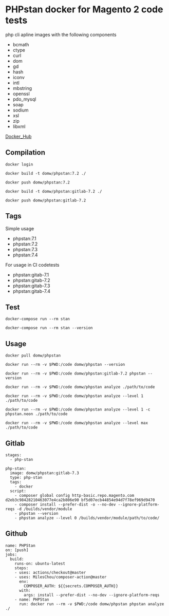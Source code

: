 # PHPstan docker for Magento 2 code tests 

php cli apline images with the following components 

 - bcmath
 - ctype
 - curl
 - dom
 - gd
 - hash
 - iconv
 - intl
 - mbstring
 - openssl
 - pdo_mysql
 - soap
 - sodium
 - xsl
 - zip
 - libxml

[Docker_Hub](https://hub.docker.com/r/domw/phpstan)

## Compilation

    docker login

    docker build -t domw/phpstan:7.2 ./

    docker push domw/phpstan:7.2
    
    docker build -t domw/phpstan:gitlab-7.2 ./

    docker push domw/phpstan:gitlab-7.2

## Tags

Simple usage

 - phpstan:7.1
 - phpstan:7.2
 - phpstan:7.3
 - phpstan:7.4

For usage in CI codetests

 - phpstan:gitab-7.1
 - phpstan:gitab-7.2
 - phpstan:gitab-7.3
 - phpstan:gitab-7.4


## Test

    docker-compose run --rm stan

    docker-compose run --rm stan --version

## Usage
    
    docker pull domw/phpstan

    docker run --rm -v $PWD:/code domw/phpstan --version
    
    docker run --rm -v $PWD:/code domw/phpstan:gitlab-7.2 phpstan --version
    
    docker run --rm -v $PWD:/code domw/phpstan analyze ./path/to/code

    docker run --rm -v $PWD:/code domw/phpstan analyze --level 1 ./path/to/code

    docker run --rm -v $PWD:/code domw/phpstan analyze --level 1 -c phpstan.neon ./path/to/code

    docker run --rm -v $PWD:/code domw/phpstan analyze --level max ./path/to/code

## Gitlab

```
stages:
  - php-stan

php-stan:
  image: domw/phpstan:gitlab-7.3
  type: php-stan
  tags:
    - docker
  script:
    - composer global config http-basic.repo.magento.com d2eb3c98428210463077e4ca2b806e90 bf5d07ecb44854e94d7f78ef969d9470
    - composer install --prefer-dist -o --no-dev --ignore-platform-reqs -d /builds/vendor/module
    - phpstan --version
    - phpstan analyze --level 0 /builds/vendor/module/path/to/code/
```

## Github

```
name: PHPStan
on: [push]
jobs:
  build:
    runs-on: ubuntu-latest
    steps:
    - uses: actions/checkout@master
    - uses: MilesChou/composer-action@master
      env:
        COMPOSER_AUTH: ${{secrets.COMPOSER_AUTH}}
      with:
        args: install --prefer-dist --no-dev --ignore-platform-reqs
    - name: PHPStan
      run: docker run --rm -v $PWD:/code domw/phpstan phpstan analyze ./
 ```
